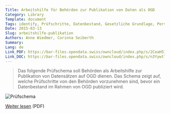 ```yaml
---
Title: Arbeitshilfe für Behörden zur Publikation von Daten als OGD
Category: Library
Template: document
Tags: identify, Prüfschritte, Datenbestand, Gesetzliche Grundlage, Personendaten, Personenschütz, Urheberrechte, Gebührenfrei, Rechtssatz, Gesetz, Normstufe, Kostenlos, Kommerziell, Quellenangabe, Anonymisieren, Weiternutzung
Date: 2015-03-13
Slug: arbeitshilfe-publikation
Authors: Anne Wiedmer, Corinna Seiberth
Summary:
Lang: de
Link_PDF: https://bar-files.opendata.swiss/owncloud/index.php/s/2CeaH5IrXJTiwAu
Link_DOC: https://bar-files.opendata.swiss/owncloud/index.php/s/n3YywtlW0Cqolj2
---
```


> Das folgende Prüfschema soll Behörden als Arbeitshilfe zur Publikation von Datensätzen auf OGD dienen. Das Schema zeigt auf, welche Prüfschritte von den Behörden vorzunehmen sind, bevor ein Datenbestand im Rahmen von OGD publiziert wird.

![Prüfschema](../../images/chart-arbeitshilfe-publikation.png)

[Weiter lesen](https://bar-files.opendata.swiss/owncloud/index.php/s/2CeaH5IrXJTiwAu) (PDF)
